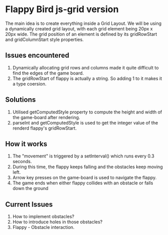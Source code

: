 # Flappy Bird js-grid version

The main idea is to create everything inside a Grid Layout.
We will be using a dynamically created grid layout, with each grid element being 20px x 20px wide.
The grid position of an element is defined by its gridRowStart and gridColumnStart style properties.

## Issues encountered

1. Dynamically allocating grid rows and columns made it quite difficult to find the edges of the game board.
2. The gridRowStart of flappy is actually a string. So adding 1 to it makes it a type coersion.


## Solutions

1. Utilised getComputedStyle property to compute the height and width of the game-board after rendering.
2. parseInt and getComputedStyle is used to get the integer value of the renderd flappy's gridRowStart.

## How it works

1. The "movement" is triggered by a setInterval() which runs every 0.3 seconds.
2. During this time, the flappy keeps falling and the obstacles keep moving left.
3. Arrow key presses on the game-board is used to navigate the flappy.
4. The game ends when either flappy collides with an obstacle or falls down the ground

## Current Issues

1. How to implement obstacles?
2. How to introduce holes in those obstacles?
3. Flappy - Obstacle interaction.